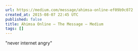```yaml
---
url: https://medium.com/message/ahimsa-online-ef09b9c072
created_at: 2015-08-07 22:45 UTC
published: false
title: Ahimsa Online — The Message — Medium
tags: []
---
```


"never internet angry"
